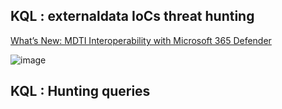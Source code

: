 ## KQL : externaldata IoCs threat hunting

[What’s New: MDTI Interoperability with Microsoft 365 Defender](https://techcommunity.microsoft.com/t5/microsoft-defender-threat/what-s-new-mdti-interoperability-with-microsoft-365-defender/ba-p/3799846)

![image](https://user-images.githubusercontent.com/120234772/236630807-c8eb0d5b-7c7e-4688-b3c3-0001a8851c9f.png)


## KQL : Hunting queries
